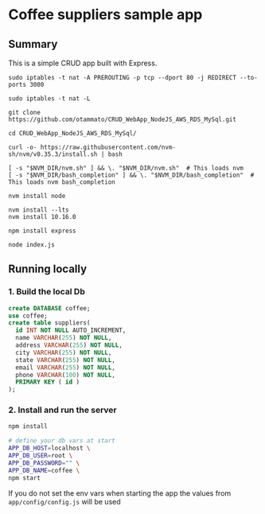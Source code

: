 # Coffee suppliers sample app

## Summary
This is a simple CRUD app built with Express.

```
sudo iptables -t nat -A PREROUTING -p tcp --dport 80 -j REDIRECT --to-ports 3000

sudo iptables -t nat -L 

```


```
git clone https://github.com/otammato/CRUD_WebApp_NodeJS_AWS_RDS_MySql.git

```

```
cd CRUD_WebApp_NodeJS_AWS_RDS_MySql/

```


```
curl -o- https://raw.githubusercontent.com/nvm-sh/nvm/v0.35.3/install.sh | bash

[ -s "$NVM_DIR/nvm.sh" ] && \. "$NVM_DIR/nvm.sh"  # This loads nvm
[ -s "$NVM_DIR/bash_completion" ] && \. "$NVM_DIR/bash_completion"  # This loads nvm bash_completion

nvm install node

nvm install --lts
nvm install 10.16.0

npm install express
```

```
node index.js 

```


## Running locally

### 1. Build the local Db
```sql
create DATABASE coffee;
use coffee;
create table suppliers(
  id INT NOT NULL AUTO_INCREMENT,
  name VARCHAR(255) NOT NULL,
  address VARCHAR(255) NOT NULL,
  city VARCHAR(255) NOT NULL,
  state VARCHAR(255) NOT NULL,
  email VARCHAR(255) NOT NULL,
  phone VARCHAR(100) NOT NULL,
  PRIMARY KEY ( id )
);
```

### 2. Install and run the server
```zsh
npm install

# define your db vars at start
APP_DB_HOST=localhost \
APP_DB_USER=root \
APP_DB_PASSWORD="" \
APP_DB_NAME=coffee \
npm start
```
If you do not set the env vars when starting the app the values 
from `app/config/config.js` will be used
